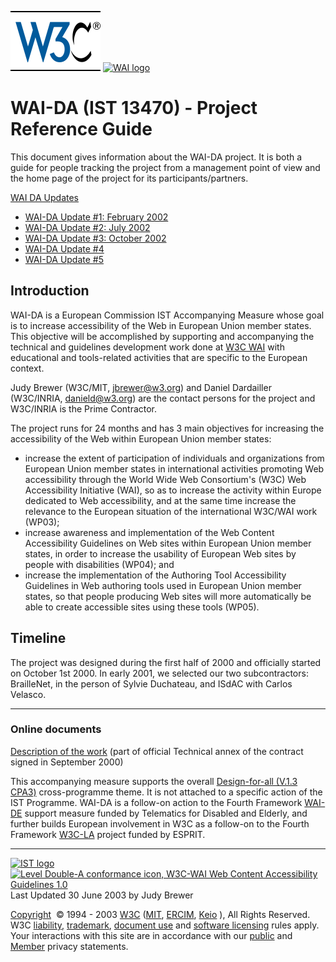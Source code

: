 [![W3C](/Icons/w3c_home)](/) [![WAI logo](/Icons/WWW/wai)](/WAI)

WAI-DA (IST 13470) - Project Reference Guide
============================================

This document gives information about the WAI-DA project. It is both a guide for people tracking the project from a management point of view and the home page of the project for its participants/partners.  

[WAI DA Updates](#updates)

-   [WAI-DA Update \#1: February 2002](http://www.w3.org/WAI/WAIDA/update-200202.html)  
-   [WAI-DA Update \#2: July 2002](http://www.w3.org/WAI/WAIDA/update-200207/)  
-   [WAI-DA Update \#3: October 2002](http://www.w3.org/WAI/WAIDA/update-200210.html)
-   [WAI-DA Update \#4](http://www.w3.org/WAI/WAIDA/update4.html)
-   [WAI-DA Update \#5](http://www.w3.org/WAI/WAIDA/update5.html)  

Introduction
------------

WAI-DA is a European Commission IST Accompanying Measure whose goal is to increase accessibility of the Web in European Union member states. This objective will be accomplished by supporting and accompanying the technical and guidelines development work done at [W3C WAI](/WAI) with educational and tools-related activities that are specific to the European context.

Judy Brewer (W3C/MIT, jbrewer@w3.org[](mailto:jbrewer@w3.org)) and Daniel Dardailler (W3C/INRIA, danield@w3.org) are the contact persons for the project and W3C/INRIA is the Prime Contractor.

The project runs for 24 months and has 3 main objectives for increasing the accessibility of the Web within European Union member states:

-   increase the extent of participation of individuals and organizations from European Union member states in international activities promoting Web accessibility through the World Wide Web Consortium's (W3C) Web Accessibility Initiative (WAI), so as to increase the activity within Europe dedicated to Web accessibility, and at the same time increase the relevance to the European situation of the international W3C/WAI work (WP03);
-   increase awareness and implementation of the Web Content Accessibility Guidelines on Web sites within European Union member states, in order to increase the usability of European Web sites by people with disabilities (WP04); and
-   increase the implementation of the Authoring Tool Accessibility Guidelines in Web authoring tools used in European Union member states, so that people producing Web sites will more automatically be able to create accessible sites using these tools (WP05).

Timeline
--------

The project was designed during the first half of 2000 and officially started on October 1st 2000. In early 2001, we selected our two subcontractors: BrailleNet, in the person of Sylvie Duchateau, and ISdAC with Carlos Velasco.

------------------------------------------------------------------------

### Online documents

[Description of the work](annexp.htm) (part of official Technical annex of the contract signed in September 2000)

This accompanying measure supports the overall [Design-for-all (V.1.3 CPA3)](http://www.cordis.lu/ist/cpt/1999cpa.htm) cross-programme theme. It is not attached to a specific action of the IST Programme. WAI-DA is a follow-on action to the Fourth Framework [WAI-DE](../TIDE/) support measure funded by Telematics for Disabled and Elderly, and further builds European involvement in W3C as a follow-on to the Fourth Framework [W3C-LA](/W3C-LA/) project funded by ESPRIT.  

------------------------------------------------------------------------

[![IST logo](sv10310331.jpg)](http://www.cordis.lu/ist/) [<img src="http://www.w3.org/WAI/wcag1AA" alt="Level Double-A conformance icon, W3C-WAI Web Content Accessibility Guidelines 1.0" width="88" height="32" />](http://www.w3.org/WAI/WCAG1AA-Conformance "Explanation of Level Double-A Conformance") Last Updated 30 June 2003 by Judy Brewer

[Copyright](http://www.w3.org/Consortium/Legal/ipr-notice-20000612.html#Copyright)  © 1994 - 2003 [W3C](http://www.w3.org) ([MIT](http://www.lcs.mit.edu), [ERCIM](http://www.ercim.org/), [Keio](http://www.keio.ac.jp/) ), All Rights Reserved. W3C [liability,](http://www.w3.org/Consortium/Legal/ipr-notice-20000612.html#Legal_Disclaimer) [trademark](http://www.w3.org/Consortium/Legal/ipr-notice-20000612.html#W3C_Trademarks), [document use](http://www.w3.org/Consortium/Legal/copyright-documents-19990405.html) and [software licensing](http://www.w3.org/Consortium/Legal/copyright-software-19980720.html) rules apply. Your interactions with this site are in accordance with our [public](http://www.w3.org/Consortium/Legal/privacy-statement-20000612.html#Public) and [Member](http://www.w3.org/Consortium/Legal/privacy-statement-20000612.html#Members) privacy statements.

  
  
